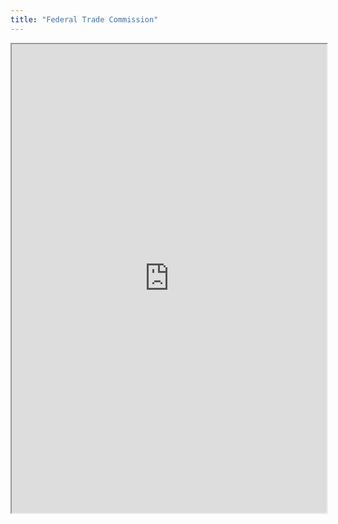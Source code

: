 ```yaml
---
title: "Federal Trade Commission"
---
```



<iframe height="750" width="100%" src="https://ewelton.github.io/ktest/wiki.html#Federal%20Trade%20Commission"></iframe>
